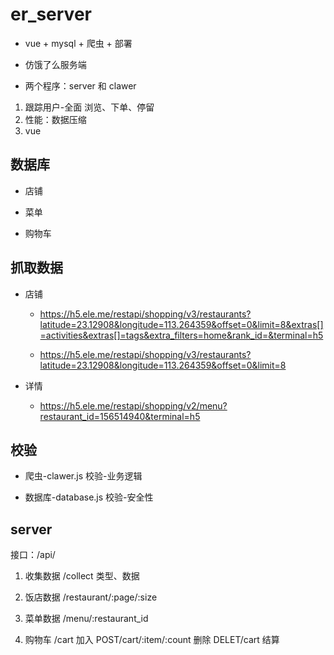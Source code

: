 # er_server

- vue + mysql + 爬虫 + 部署

- 仿饿了么服务端

- 两个程序：server 和 clawer

1.  跟踪用户-全面
    浏览、下单、停留
2.  性能：数据压缩
3.  vue

## 数据库

- 店铺

- 菜单

- 购物车

## 抓取数据

- 店铺

  - https://h5.ele.me/restapi/shopping/v3/restaurants?latitude=23.12908&longitude=113.264359&offset=0&limit=8&extras[]=activities&extras[]=tags&extra_filters=home&rank_id=&terminal=h5

  - https://h5.ele.me/restapi/shopping/v3/restaurants?latitude=23.12908&longitude=113.264359&offset=0&limit=8

- 详情

  - https://h5.ele.me/restapi/shopping/v2/menu?restaurant_id=156514940&terminal=h5

## 校验

- 爬虫-clawer.js 校验-业务逻辑

- 数据库-database.js 校验-安全性

## server

接口：/api/

1.  收集数据 /collect
    类型、数据

2.  饭店数据 /restaurant/:page/:size

3.  菜单数据 /menu/:restaurant_id

4.  购物车 /cart
    加入 POST/cart/:item/:count
    删除 DELET/cart
    结算
